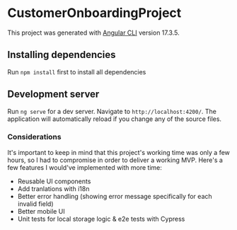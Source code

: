 # CustomerOnboardingProject

This project was generated with [Angular CLI](https://github.com/angular/angular-cli) version 17.3.5.

## Installing dependencies

Run `npm install` first to install all dependencies

## Development server

Run `ng serve` for a dev server. Navigate to `http://localhost:4200/`. The application will automatically reload if you change any of the source files.

### Considerations

It's important to keep in mind that this project's working time was only a few hours, so I had to compromise in order to deliver a working MVP. Here's a few features I would've implemented with more time:

- Reusable UI components
- Add tranlations with i18n
- Better error handling (showing error message specifically for each invalid field)
- Better mobile UI
- Unit tests for local storage logic & e2e tests with Cypress
